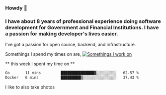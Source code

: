 ###  Howdy 🤠

### I have about 8 years of professional experience doing software development for Government and Financial Institutions. I have a passion for making developer's lives easier.

I've got a passion for open source, backend, and infrastructure.

Somethings I spend my times on are,
[![Somethings I work on](https://skillicons.dev/icons?i=aws,go,py,kubernetes,docker,linux,&perline=3)](https://skillicons.dev)

** this week i spent my time on **
<!--START_SECTION:waka-->

```txt
Go       11 mins         ███████████████▓░░░░░░░░░   62.57 %
Docker   6 mins          █████████▒░░░░░░░░░░░░░░░   37.43 %
```

<!--END_SECTION:waka-->

I like to also take photos

